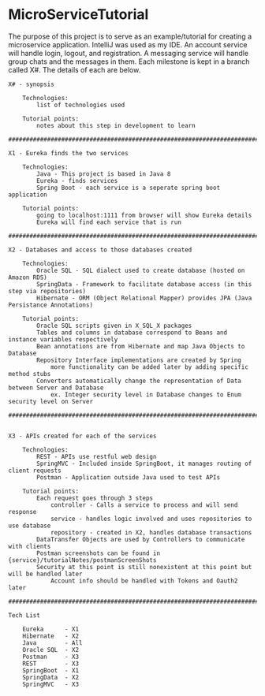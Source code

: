# MicroServiceTutorial

The purpose of this project is to serve as an example/tutorial for creating a microservice application. IntelliJ
was used as my IDE. An account service will handle login, logout, and registration. A messaging service will handle
group chats and the messages in them. Each milestone is kept in a branch called X#. The details of each are below.

    X# - synopsis

        Technologies:
            list of technologies used

        Tutorial points:
            notes about this step in development to learn

    ###################################################################################################

    X1 - Eureka finds the two services

        Technologies:
            Java - This project is based in Java 8
            Eureka - finds services
            Spring Boot - each service is a seperate spring boot application

        Tutorial points:
            going to localhost:1111 from browser will show Eureka details
            Eureka will find each service that is run

    ####################################################################################################
    
    X2 - Databases and access to those databases created

        Technologies:
            Oracle SQL - SQL dialect used to create database (hosted on Amazon RDS)
            SpringData - Framework to facilitate database access (in this step via repositories)
            Hibernate - ORM (Object Relational Mapper) provides JPA (Java Persistance Annotations)

        Tutorial points:
            Oracle SQL scripts given in X_SQL_X packages
            Tables and columns in database correspond to Beans and instance variables respectively
            Bean annotations are from Hibernate and map Java Objects to Database
            Repository Interface implementations are created by Spring
                more functionality can be added later by adding specific method stubs
            Converters automatically change the representation of Data between Server and Database
                ex. Integer security level in Database changes to Enum security level on Server

    ####################################################################################################


    X3 - APIs created for each of the services

        Technologies:
            REST - APIs use restful web design
            SpringMVC - Included inside SpringBoot, it manages routing of client requests
            Postman - Application outside Java used to test APIs

        Tutorial points:
            Each request goes through 3 steps
                controller - Calls a service to process and will send response
                service - handles logic involved and uses repositories to use database
                repository - created in X2, handles database transactions
            DataTransfer Objects are used by Controllers to communicate with clients
            Postman screenshots can be found in {service}/tutorialNotes/postmanScreenShots
            Security at this point is still nonexistent at this point but will be handled later
                Account info should be handled with Tokens and Oauth2 later

    ####################################################################################################

    Tech List

        Eureka      - X1
        Hibernate   - X2
        Java        - All
        Oracle SQL  - X2
        Postman     - X3
        REST        - X3
        SpringBoot  - X1
        SpringData  - X2
        SpringMVC   - X3

